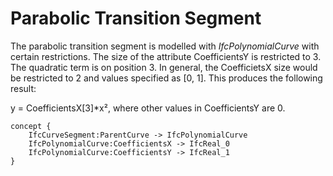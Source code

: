 Parabolic Transition Segment
============================

The parabolic transition segment is modelled with _IfcPolynomialCurve_ with certain restrictions. The size of the attribute CoefficientsY is restricted to 3. The quadratic term is on position 3. In general, the CoefficietsX size would be restricted to 2 and values specified as [0, 1]. This produces the following result:

y = CoefficientsX[3]*x², where other values in CoefficientsY are 0.

```
concept {
    IfcCurveSegment:ParentCurve -> IfcPolynomialCurve
    IfcPolynomialCurve:CoefficientsX -> IfcReal_0
    IfcPolynomialCurve:CoefficientsY -> IfcReal_1
}
```
